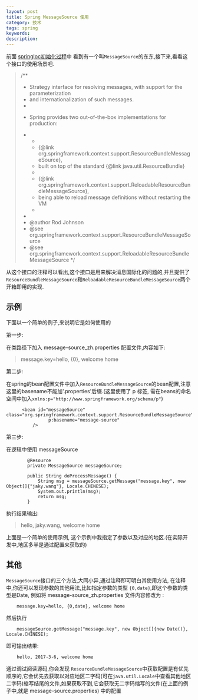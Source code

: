 ```yaml
---
layout: post
title: Spring MessageSource 使用
category: 技术
tags: spring
keywords:
description:
---
```


前面 [springIoc初始化过程](/2017-02-17-springIoc初始化过程)中 看到有一个叫`MessageSource`的东东,接下来,看看这个接口的使用场景吧.

> /**
> * Strategy interface for resolving messages, with support for the parameterization
> * and internationalization of such messages.
> *
> * <p>Spring provides two out-of-the-box implementations for production:
> * <ul>
> * <li>{@link org.springframework.context.support.ResourceBundleMessageSource},
> * built on top of the standard {@link java.util.ResourceBundle}
> * <li>{@link org.springframework.context.support.ReloadableResourceBundleMessageSource},
> * being able to reload message definitions without restarting the VM
> * </ul>
> *
> * @author Rod Johnson
> * @see org.springframework.context.support.ResourceBundleMessageSource
> * @see org.springframework.context.support.ReloadableResourceBundleMessageSource
> */

从这个接口的注释可以看出,这个接口是用来解决消息国际化的问题的,并且提供了`ResourceBundleMessageSource`和`ReloadableResourceBundleMessageSource`两个开箱即用的实现.


## 示例

下面以一个简单的例子,来说明它是如何使用的

第一步:

在类路径下加入 message-source_zh.properties 配置文件,内容如下:

> message.key=hello, {0}, welcome home


第二步:

在spring的bean配置文件中加入`ResourceBundleMessageSource`的bean配置,注意这里的basename不能加'.properties'后缀.(这里使用了 p 标签, 需在beans的命名空间中加入`xmlns:p="http://www.springframework.org/schema/p"`)

          <bean id="messageSource" class="org.springframework.context.support.ResourceBundleMessageSource"
                    p:basename="message-source"
              />


第三步:

在逻辑中使用 messageSource

            @Resource
            private MessageSource messageSource;

            public String doProcessMessage() {
                String msg = messageSource.getMessage("message.key", new Object[]{"jaky.wang"}, Locale.CHINESE);
                System.out.println(msg);
                return msg;
            }

执行结果输出:

> hello, jaky.wang, welcome home

上面是一个简单的使用示例, 这个示例中我指定了参数以及对应的地区.(在实际开发中,地区多半是通过配置来获取的)

## 其他

`MessageSource`接口的三个方法,大同小异,通过注释即可明白其使用方法, 在注释中,你还可以发现参数的其他用法,比如指定参数的类型 `{0,date}`,即这个参数的类型是Date, 例如将 message-source_zh.properties 文件内容修改为 :

        message.key=hello, {0,date}, welcome home

然后执行

        messageSource.getMessage("message.key", new Object[]{new Date()}, Locale.CHINESE);

即可输出结果:

        hello, 2017-3-6, welcome home

通过调试阅读源码,你会发现 `ResourceBundleMessageSource`中获取配置是有优先顺序的,它会优先去获取以对应地区二字码(可在`java.util.Locale`中查看其他地区二字码)缩写结尾的文件,如果获取不到,它会获取无二字码缩写的文件(在上面的例子中,就是 message-source.properties) 中的配置
